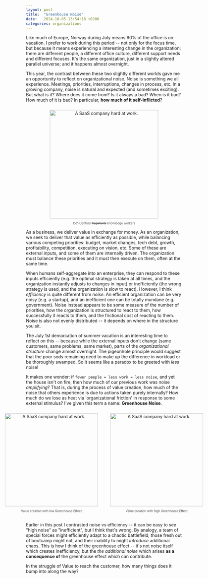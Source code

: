 ```yaml
---
layout: post
title:  "Greenhouse Noise"
date:   2024-10-05 13:54:18 +0200
categories: organizations 
---
```


Like much of Europe, Norway during July means 60% of the office is on vacation. I prefer to work during this period -- not only for the focus time, but because it means experiencing a interesting change in the organization; there are different people, a different office culture, different support needs and different focuses. It's the same organization, just in a slightly altered parallel universe; and it happens almost overnight.

This year, the contrast between these two slightly different worlds gave me an opportunity to reflect on organizational noise. Noise is something we all experience. Meetings, priorities, interruptions, changes in process, etc. In a growing company, noise is natural and expected (and sometimes exciting). But what is it? Where does it come from? Is it always a bad? When is it bad? How much of it is bad? In particular, **how much of it self-inflicted**?

<div align="center" style="text-align: center; margin-bottom: 10px;">
   <img src="/blog/assets/flagellants.jpg" width="350px" style="padding:10px;" alt="A SaaS company hard at work."/>
   <div style="color: #4D4D4F; font-size: 0.7em;"> 15th Century <s>flagellants</s> knowledge workers</div>
</div>

As a business, we deliver value in exchange for money. As an organization, we seek to deliver that value as efficiently as possible, while balancing various competing priorities: budget, market changes, tech debt, growth, profitability, competition, executing on vision, etc. Some of these are external inputs, and some of them are internally driven. The organization must balance these priorities and it must then execute on them, often at the same time. 

When humans self-aggregate into an enterprise, they can respond to these inputs efficiently (e.g. the optimal strategy is taken at all times, and the organization instantly adjusts to changes in input) or inefficiently (the wrong strategy is used, and the organization is slow to react). However, I think _efficiency_ is quite different from _noise_. An efficient organization can be very noisy (e.g. a startup), and an inefficient one can be totally mundane (e.g. government). Noise instead appears to be some measure of the number of priorities, how the organization is structured to react to them, how successfully it reacts to them, and the frictional cost of reacting to them. Noise is also not evenly distributed -- it depends on where in the structure you sit. 

The July 1st demarcation of summer vacation is an interesting time to reflect on this -- because while the external inputs don't change (same customers, same problems, same market), parts of the _organizational structure_ change almost overnight. The pigeonhole principle would suggest that the poor sods remaining need to make up the difference in workload or be thoroughly swamped. So it seems like a paradox to be greeted with _less_ noise!

It makes one wonder: if `fewer people = less work = less noise`, and yet the house isn't on fire, then how much of our previous work was noise _amplifying_? That is, during the process of value creation, how much of the noise that others experience is due to actions taken purely internally? How much do we lose as heat via 'organizational friction' in response to some external stimulus? I've given this term a name: **Greenhouse Noise**.

<div style="display: flex; justify-content: center; gap: 20px; margin-bottom: 30px">

<div style="text-align: center; max-width: 100%; height: auto;">
   <img src="/blog/assets/low_noise2.jpg" width="300px" style="padding:10px;" alt="A SaaS company hard at work."/>
   <div style="color: #4D4D4F; font-size: 0.7em;"> Value creation with low Greenhouse Effect</div>
</div>

<div style="text-align: center; mmax-width: 100%; height: auto;">
   <img src="/blog/assets/high_noise2.jpg" width="300px" style="padding:10px;" alt="A SaaS company hard at work."/>
   <div style="color: #4D4D4F; font-size: 0.7em;"> Value creation with high Greenhouse Effect</div>
</div>

</div>


Earlier in this post I contrasted noise vs efficiency -- it can be easy to see "high noise" as "inefficient", but I think that's wrong. By analogy, a team of special forces might efficiently adapt to a chaotic battlefield; those fresh out of bootcamp might not, and their inability to might _introduce_ additional chaos. This is how I think of the greenhouse effect -- it's not noise itself which creates inefficiency, but the _the additional noise_ which arises **as a consequence of** the greenhouse effect which can contribute.

In the struggle of Value to reach the customer, how many things does it bump into along the way?
